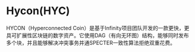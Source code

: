 # Hycon(HYC)

HYCON（Hyperconnected Coin）是基于Infinity项目团队开发的一款更快，更具可扩展性区块链的数字资产。它使用DAG（有向无环图）结构，能够同时发布多个块，并且能够解决冲突事务并通SPECTER一致性算法拒绝双重花费。

